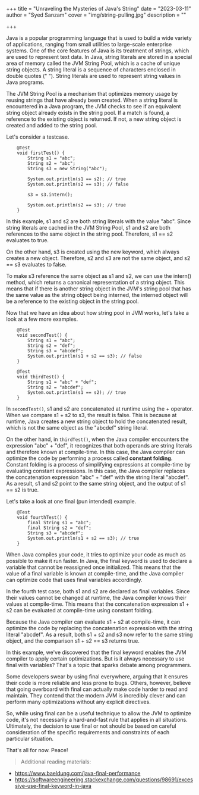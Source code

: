 +++
title = "Unraveling the Mysteries of Java's String"
date = "2023-03-11"
author = "Syed Sanzam"
cover = "img/string-pulling.jpg"
description = ""

+++

Java is a popular programming language that is used to build a wide variety of applications, ranging from small
utilities to large-scale enterprise systems. One of the core features of Java is its treatment of strings, which are
used to represent text data. In Java, string literals are stored in a special area of memory called the JVM String Pool,
which is a cache of unique string objects. A string literal is a sequence of characters enclosed in double quotes (" ").
String literals are used to represent string values in Java programs.

The JVM String Pool is a mechanism that optimizes memory usage by reusing strings that have already been created. When a
string literal is encountered in a Java program, the JVM checks to see if an equivalent string object already exists in
the string pool. If a match is found, a reference to the existing object is returned. If not, a new string object is
created and added to the string pool.

Let's consider a testcase.

```
    @Test
    void firstTest() {
        String s1 = "abc";
        String s2 = "abc";
        String s3 = new String("abc");

        System.out.println(s1 == s2); // true
        System.out.println(s2 == s3); // false

        s3 = s3.intern();

        System.out.println(s2 == s3); // true
    }

```

In this example, s1 and s2 are both string literals with the value "abc". Since string literals are cached in the JVM
String Pool, s1 and s2 are both references to the same object in the string pool. Therefore, s1 == s2 evaluates to true.

On the other hand, s3 is created using the new keyword, which always creates a new object. Therefore, s2 and s3 are not
the same object, and s2 == s3 evaluates to false.

To make s3 reference the same object as s1 and s2, we can use the intern() method, which returns a canonical
representation of a string object. This means that if there is another string object in the JVM's string pool that has
the same value as the string object being interned, the interned object will be a reference to the existing object in
the string pool.

Now that we have an idea about how string pool in JVM works, let's take a look at a few more
examples.

```
    @Test
    void secondTest() {
        String s1 = "abc";
        String s2 = "def";
        String s3 = "abcdef";
        System.out.println(s1 + s2 == s3); // false
    }

    @Test
    void thirdTest() {
        String s1 = "abc" + "def";
        String s2 = "abcdef";
        System.out.println(s1 == s2); // true
    }
```

In `secondTest()`, s1 and s2 are concatenated at runtime using the + operator. When we compare s1 + s2 to s3, the result
is false. This is because at runtime, Java creates a new string object to hold the concatenated result, which is not the
same object as the "abcdef" string literal.

On the other hand, in `thirdTest()`, when the Java compiler encounters the expression "abc" + "def", it recognizes that
both operands are string literals and
therefore known at compile-time. In this case, the Java compiler can optimize the code by performing a process called
**constant folding**. Constant folding is a process of simplifying expressions at compile-time by evaluating constant
expressions. In this
case, the Java compiler replaces the concatenation expression "abc" + "def" with the string literal "abcdef". As a
result, s1 and s2 point to the same string object, and the output of s1 == s2 is true.

Let's take a look at one final (pun intended) example.

```
    @Test
    void fourthTest() {
        final String s1 = "abc";
        final String s2 = "def";
        String s3 = "abcdef";
        System.out.println(s1 + s2 == s3); // true
    }
```

When Java compiles your code, it tries to optimize your code as much as possible to make it run faster.
In Java, the final keyword is used to declare a variable that cannot be reassigned once initialized. This means that the
value of a final variable is known at compile-time, and the Java compiler can optimize code that uses final variables
accordingly.

In the fourth test case, both s1 and s2 are declared as final variables. Since their values cannot be changed at
runtime, the Java compiler knows their values at compile-time. This means that the concatenation expression s1 + s2 can
be evaluated at compile-time using constant folding.

Because the Java compiler can evaluate s1 + s2 at compile-time, it can optimize the code by replacing the concatenation
expression with the string literal "abcdef". As a result, both s1 + s2 and s3 now refer to the same string object, and
the comparison s1 + s2 == s3 returns true.

In this example, we've discovered that the final keyword enables the JVM compiler to apply certain optimizations. But is it
always necessary to use final with variables? That's a topic that sparks debate among programmers.

Some developers swear by using final everywhere, arguing that it ensures their code is more reliable and less prone to
bugs. Others, however, believe that going overboard with final can actually make code harder to read and maintain. They
contend that the modern JVM is incredibly clever and can perform many optimizations without any explicit directives.

So, while using final can be a useful technique to allow the JVM to optimize code, it's not necessarily a hard-and-fast
rule that applies in all situations. Ultimately, the decision to use final or not should be based on careful
consideration of the specific requirements and constraints of each particular situation.

That's all for now. Peace!

> Additional reading materials:
+ https://www.baeldung.com/java-final-performance
+ https://softwareengineering.stackexchange.com/questions/98691/excessive-use-final-keyword-in-java
